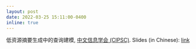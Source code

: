 ```yaml
---
layout: post
date: 2022-03-25 15:11:00-0400
inline: true
---
```


低资源摘要生成中的查询建模, [中文信息学会 (CIPSC)](http://www.cipsc.org.cn/). Slides (in Chinese): [link](https://drive.google.com/file/d/1L16eHz_JZLkODpTDOa8ysg6fxiNspOhn/view?usp=sharing)